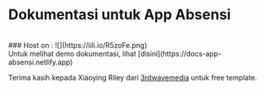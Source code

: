 # Dokumentasi untuk App Absensi
<br>
###  Host on :
![](https://iili.io/R5zoFe.png)
<br>
Untuk melihat demo dokumentasi, lihat [disini](https://docs-app-absensi.netlify.app) <br>

Terima kasih kepada Xiaoying Riley dari  [3rdwavemedia](http://themes.3rdwavemedia.com) untuk free template.
